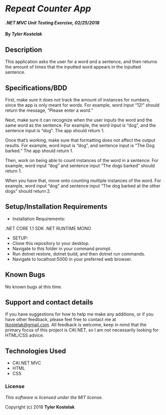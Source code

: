 # _Repeat Counter App_

#### _.NET MVC Unit Testing Exercise, 02/25/2018_

#### By _**Tyler Kostelak**_

## Description

This application asks the user for a word and a sentence, and then returns the amount of times that the inputted word appears in the inputted sentence.

## Specifications/BDD

First, make sure it does not track the amount of instances  for numbers,
since the app is only meant for words.
For example, word input “12!” should return the message, “Please enter a word.”

Next, make sure it can recognize when the user inputs the word and the same word as the sentence.
For example, the word input is “dog”, and the sentence input is “dog”. The app should return 1.

Once that’s working, make sure that formatting does not affect the output results.
For example, word input is “dog”, and sentence input is “The Dog barked.” The app should return 1.

Then, work on being able to count instances of the word in a sentence.
For example, word input “dog” and sentence input “The dogs barked” should return 1.

When you have that, move onto counting multiple instances of the word.
For example, word input “dog” and sentence input “The dog barked at the other dogs” should return 2.


## Setup/Installation Requirements

* Installation Requirements:

.NET CORE 1.1 SDK
.NET RUNTIME
MONO

* SETUP:
* Clone this repository to your desktop.
* Navigate to this folder in your command prompt.
* Run dotnet restore, dotnet build, and then dotnet run commands.
* Navigate to localhost:5000 in your preferred web browser.

## Known Bugs

No known bugs at this time.

## Support and contact details

If you have suggestions for how to help me make any additions, or if you have other feedback, please feel free to contact me at tkostelak@gmail.com. All feedback is welcome, keep in mind that the primary focus of this project is C#/.NET, so I am not necessarily looking for HTML/CSS advice.

## Technologies Used

* C#/.NET MVC
* HTML
* CSS


### License

*This software is licensed under the MIT license.*

Copyright (c) 2018 **Tyler Kostelak**
